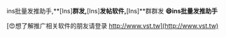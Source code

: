ins批量发推助手,**[Ins]**群发,**[Ins]**发帖软件,**[Ins]**群群发
**😄ins批量发推助手**

[😍想了解推广相关软件的朋友请登录 http://www.vst.tw](http://www.vst.tw)



